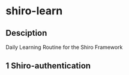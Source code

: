 # shiro-learn
## Desciption
Daily Learning Routine for the Shiro Framework
## 1 Shiro-authentication